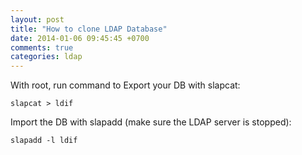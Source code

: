 ```yaml
---
layout: post
title: "How to clone LDAP Database"
date: 2014-01-06 09:45:45 +0700
comments: true
categories: ldap
---
```


With root, run command to Export your DB with slapcat:

``` 
slapcat > ldif 
```

Import the DB with slapadd (make sure the LDAP server is stopped):

```
slapadd -l ldif
```
